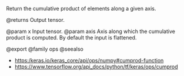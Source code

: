 Return the cumulative product of elements along a given axis.

@returns
    Output tensor.

@param x Input tensor.
@param axis Axis along which the cumulative product is computed.
    By default the input is flattened.

@export
@family ops
@seealso
+ <https:/keras.io/keras_core/api/ops/numpy#cumprod-function>
+ <https://www.tensorflow.org/api_docs/python/tf/keras/ops/cumprod>
